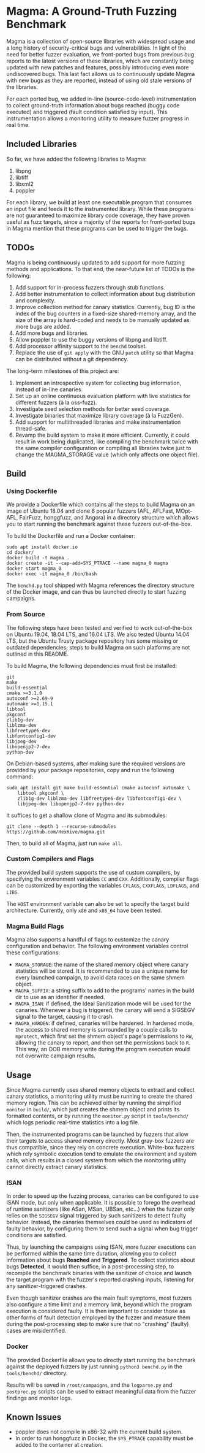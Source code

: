 # Magma: A Ground-Truth Fuzzing Benchmark

Magma is a collection of open-source libraries with widespread usage and a long
history of security-critical bugs and vulnerabilities. In light of the need for
better fuzzer evaluation, we front-ported bugs from previous bug reports to the
latest versions of these libraries, which are constantly being updated with new
patches and features, possibly introducing even more undiscovered bugs. This
last fact allows us to continuously update Magma with new bugs as they are
reported, instead of using old stale versions of the libraries.

For each ported bug, we added in-line (source-code-level) instrumentation to
collect ground-truth information about bugs reached (buggy code executed) and
triggered (fault condition satisfied by input). This instrumentation allows a
monitoring utility to measure fuzzer progress in real time.

## Included Libraries

So far, we have added the following libraries to Magma:

1. libpng
1. libtiff
1. libxml2
1. poppler

For each library, we build at least one executable program that consumes an
input file and feeds it to the instrumented library. While these programs are
not guaranteed to maximize library code coverage, they have proven useful as
fuzz targets, since a majority of the reports for front-ported bugs in Magma
mention that these programs can be used to trigger the bugs.

## TODOs

Magma is being continuously updated to add support for more fuzzing methods and
applications. To that end, the near-future list of TODOs is the following:

1. Add support for in-process fuzzers through stub functions.
1. Add better instrumentation to collect information about bug distribution and
   complexity.
1. Improve collection method for canary statistics. Currently, bug ID is the
   index of the bug counters in a fixed-size shared-memory array, and the size
   of the array is hard-coded and needs to be manually updated as more bugs are
   added.
1. Add more bugs and libraries.
1. Allow poppler to use the buggy versions of libpng and libtiff.
1. Add processor affinity support to the `benchd` toolset.
1. Replace the use of `git apply` with the GNU `patch` utility so that Magma can
   be distributed without a git dependency.

The long-term milestones of this project are:

1. Implement an introspective system for collecting bug information, instead of
   in-line canaries.
1. Set up an online continuous evaluation platform with live statistics for
   different fuzzers (à la oss-fuzz).
1. Investigate seed selection methods for better seed coverage.
1. Investigate binaries that maximize library coverage (à la FuzzGen).
1. Add support for multithreaded libraries and make instrumentation thread-safe.
1. Revamp the build system to make it more efficient. Currently, it could result
   in work being duplicated, like compiling the benchmark twice with the same
   compiler configuration or compiling all libraries twice just to change the
   MAGMA_STORAGE value (which only affects one object file).

## Build

### Using Dockerfile

We provide a Dockerfile which contains all the steps to build Magma on an image
of Ubuntu 18.04 and clone 6 popular fuzzers (AFL, AFLFast, MOpt-AFL, FairFuzz,
honggfuzz, and Angora) in a directory structure which allows you to start
running the benchmark against these fuzzers out-of-the-box.

To build the Dockerfile and run a Docker container:
```
sudo apt install docker.io
cd docker/
docker build -t magma .
docker create -it --cap-add=SYS_PTRACE --name magma_0 magma
docker start magma_0
docker exec -it magma_0 /bin/bash
```

The `benchd.py` tool shipped with Magma references the directory structure of
the Docker image, and can thus be launched directly to start fuzzing campaigns.

### From Source

The following steps have been tested and verified to work out-of-the-box on
Ubuntu 19.04, 18.04 LTS, and 16.04 LTS. We also tested Ubuntu 14.04 LTS, but
the Ubuntu Trusty package repository has some missing or outdated dependencies;
steps to build Magma on such platforms are not outlined in this README.

To build Magma, the following dependencies must first be installed:
```
git
make
build-essential
cmake >=3.1.0
autoconf >=2.69-9
automake >=1.15.1
libtool
pkgconf
zlib1g-dev
liblzma-dev
libfreetype6-dev
libfontconfig1-dev
libjpeg-dev
libopenjp2-7-dev
python-dev
```

On Debian-based systems, after making sure the required versions are provided by
your package repositories, copy and run the following command:
```
sudo apt install git make build-essential cmake autoconf automake \
    libtool pkgconf \
    zlib1g-dev liblzma-dev libfreetype6-dev libfontconfig1-dev \
    libjpeg-dev libopenjp2-7-dev python-dev
```

It suffices to get a shallow clone of Magma and its submodules:
```
git clone --depth 1 --recurse-submodules https://github.com/HexHive/magma.git
```

Then, to build all of Magma, just run `make all`.

### Custom Compilers and Flags

The provided build system supports the use of custom compilers, by specifying
the environment variables `CC` and `CXX`. Additionally, compiler flags can be
customized by exporting the variables `CFLAGS`, `CXXFLAGS`, `LDFLAGS`, and
`LIBS`.

The `HOST` environment variable can also be set to specify the target build
architecture. Currently, only `x86` and `x86_64` have been tested.

### Magma Build Flags

Magma also supports a handful of flags to customize the canary configuration and
behavior. The following environment variables control these configurations:

* `MAGMA_STORAGE`: the name of the shared memory object where canary statistics
  will be stored. It is recommended to use a unique name for every launched
  campaign, to avoid data races on the same shmem object.
* `MAGMA_SUFFIX`: a string suffix to add to the programs' names in the build dir
  to use as an identifier if needed.
* `MAGMA_ISAN`: if defined, the Ideal Sanitization mode will be used for the
  canaries. Whenever a bug is triggered, the canary will send a SIGSEGV signal
  to the target, causing it to crash.
* `MAGMA_HARDEN`: if defined, canaries will be hardened. In hardened mode, the
  access to shared memory is surrounded by a couple calls to `mprotect`, which
  first set the shmem object's page's permissions to `RW`, allowing the canary
  to report, and then set the permissions back to `R`. This way, an OOB memory
  write during the program execution would not overwrite campaign results.

## Usage

Since Magma currently uses shared memory objects to extract and collect canary
statistics, a monitoring utility must be running to create the shared memory
region. This can be achieved either by running the simplified `monitor` in
`build/`, which just creates the shmem object and prints its formatted contents,
or by running the `monitor.py` script in `tools/benchd/` which logs periodic
real-time statistics into a log file.

Then, the instrumented programs can be launched by fuzzers that allow their
targets to access shared memory directly. Most gray-box fuzzers are thus
compatible, since they rely on concrete execution. White-box fuzzers which rely
symbolic execution tend to emulate the environment and system calls, which
results in a closed system from which the monitoring utility cannot directly
extract canary statistics.

### ISAN

In order to speed up the fuzzing process, canaries can be configured to use ISAN
mode, but only when applicable. It is possible to forego the overhead of runtime
sanitizers (like ASan, MSan, UBSan, etc...) when the fuzzer only relies on the
`SIGSEGV` signal triggered by such sanitizers to detect faulty behavior.
Instead, the canaries themselves could be used as indicators of faulty behavior,
by configuring them to send such a signal when bug trigger conditions are
satisfied.

Thus, by launching the campaigns using ISAN, more fuzzer executions can be
performed within the same time duration, allowing you to collect information
about bugs **Reached** and **Triggered**. To collect statistics about bugs
**Detected**, it would then suffice, in a post-processing step, to recompile the
benchmark binaries with the sanitizer of choice and launch the target program
with the fuzzer's reported crashing inputs, listening for any
sanitizer-triggered crashes.

Even though sanitizer crashes are the main fault symptoms, most fuzzers also
configure a time limit and a memory limit, beyond which the program execution is
considered faulty. It is then important to consider those as other forms of
fault detection employed by the fuzzer and measure them during the
post-processing step to make sure that no "crashing" (faulty) cases are
misidentified.

### Docker

The provided Dockerfile allows you to directly start running the benchmark
against the deployed fuzzers by just running `python3 benchd.py` in the
`tools/benchd/` directory.

Results will be saved in `/root/campaigns`, and the `logparse.py` and
`postproc.py` scripts can be used to extract meaningful data from the fuzzer
findings and monitor logs.

## Known Issues

* poppler does not compile in x86-32 with the current build system.
* In order to run honggfuzz in Docker, the `SYS_PTRACE` capability must be added
  to the container at creation.